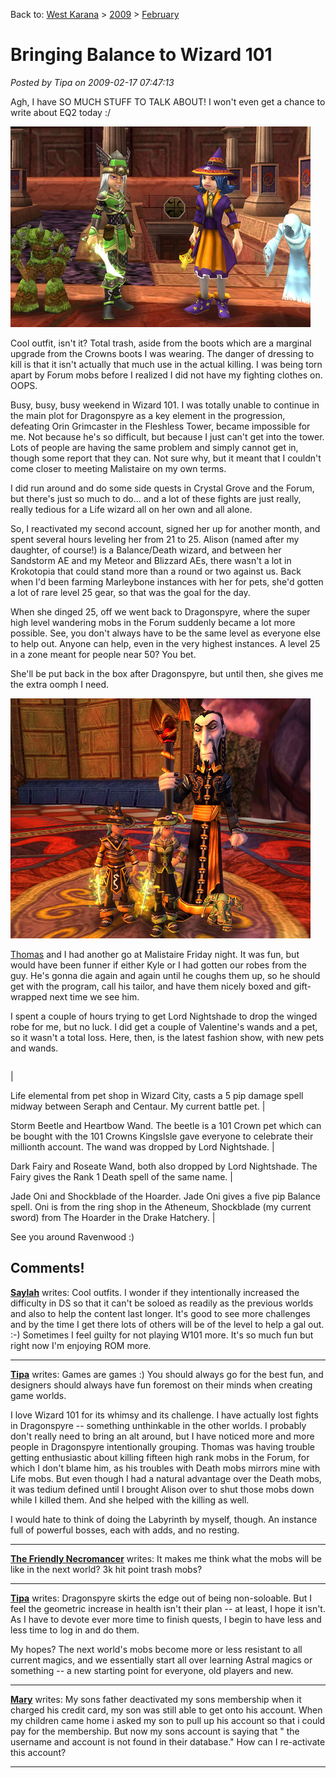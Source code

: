 Back to: [West Karana](/posts/westkarana.md) > [2009](/posts/2009/westkarana.md) > [February](./westkarana.md)
# Bringing Balance to Wizard 101

*Posted by Tipa on 2009-02-17 07:47:13*

Agh, I have SO MUCH STUFF TO TALK ABOUT! I won't even get a chance to write about EQ2 today :/

![](../../../uploads/2009/02/wizardgraphicalclient-2009-02-15-17-47-59-88.jpg "wizardgraphicalclient-2009-02-15-17-47-59-88")

Cool outfit, isn't it? Total trash, aside from the boots which are a marginal upgrade from the Crowns boots I was wearing. The danger of dressing to kill is that it isn't actually that much use in the actual killing. I was being torn apart by Forum mobs before I realized I did not have my fighting clothes on. OOPS.

Busy, busy, busy weekend in Wizard 101. I was totally unable to continue in the main plot for Dragonspyre as a key element in the progression, defeating Orin Grimcaster in the Fleshless Tower, became impossible for me. Not because he's so difficult, but because I just can't get into the tower. Lots of people are having the same problem and simply cannot get in, though some report that they can. Not sure why, but it meant that I couldn't come closer to meeting Malistaire on my own terms.

I did run around and do some side quests in Crystal Grove and the Forum, but there's just so much to do... and a lot of these fights are just really, really tedious for a Life wizard all on her own and all alone.

So, I reactivated my second account, signed her up for another month, and spent several hours leveling her from 21 to 25. Alison (named after my daughter, of course!) is a Balance/Death wizard, and between her Sandstorm AE and my Meteor and Blizzard AEs, there wasn't a lot in Krokotopia that could stand more than a round or two against us. Back when I'd been farming Marleybone instances with her for pets, she'd gotten a lot of rare level 25 gear, so that was the goal for the day.

When she dinged 25, off we went back to Dragonspyre, where the super high level wandering mobs in the Forum suddenly became a lot more possible. See, you don't always have to be the same level as everyone else to help out. Anyone can help, even in the very highest instances. A level 25 in a zone meant for people near 50? You bet.

She'll be put back in the box after Dragonspyre, but until then, she gives me the extra oomph I need.

![](../../../uploads/2009/02/wizardgraphicalclient-2009-02-13-21-37-46-74.jpg "wizardgraphicalclient-2009-02-13-21-37-46-74")

[Thomas](http://thefriendlynecromancer.blogspot.com/) and I had another go at Malistaire Friday night. It was fun, but would have been funner if either Kyle or I had gotten our robes from the guy. He's gonna die again and again until he coughs them up, so he should get with the program, call his tailor, and have them nicely boxed and gift-wrapped next time we see him.

I spent a couple of hours trying to get Lord Nightshade to drop the winged robe for me, but no luck. I did get a couple of Valentine's wands and a pet, so it wasn't a total loss. Here, then, is the latest fashion show, with new pets and wands.



|  |  |  |  |
| --- | --- | --- | --- |
|
 
Life elemental from pet shop in Wizard City, casts a 5 pip damage spell midway between Seraph and Centaur. My current battle pet.
 |
 
Storm Beetle and Heartbow Wand. The beetle is a 101 Crown pet which can be bought with the 101 Crowns KingsIsle gave everyone to celebrate their millionth account. The wand was dropped by Lord Nightshade.
 |
 
Dark Fairy and Roseate Wand, both also dropped by Lord Nightshade. The Fairy gives the Rank 1 Death spell of the same name.
 |
 
Jade Oni and Shockblade of the Hoarder. Jade Oni gives a five pip Balance spell. Oni is from the ring shop in the Atheneum, Shockblade (my current sword) from The Hoarder in the Drake Hatchery.
 |



See you around Ravenwood :)


## Comments!

**[Saylah](http://notadiary.typepad.com/mysticworlds)** writes: Cool outfits. I wonder if they intentionally increased the difficulty in DS so that it can't be soloed as readily as the previous worlds and also to help the content last longer. It's good to see more challenges and by the time I get there lots of others will be of the level to help a gal out. :-) Sometimes I feel guilty for not playing W101 more. It's so much fun but right now I'm enjoying ROM more.

---

**[Tipa](https://chasingdings.com)** writes: Games are games :) You should always go for the best fun, and designers should always have fun foremost on their minds when creating game worlds.

I love Wizard 101 for its whimsy and its challenge. I have actually lost fights in Dragonspyre -- something unthinkable in the other worlds. I probably don't really need to bring an alt around, but I have noticed more and more people in Dragonspyre intentionally grouping. Thomas was having trouble getting enthusiastic about killing fifteen high rank mobs in the Forum, for which I don't blame him, as his troubles with Death mobs mirrors mine with Life mobs. But even though I had a natural advantage over the Death mobs, it was tedium defined until I brought Alison over to shut those mobs down while I killed them. And she helped with the killing as well.

I would hate to think of doing the Labyrinth by myself, though. An instance full of powerful bosses, each with adds, and no resting.

---

**[The Friendly Necromancer](http://thefriendlynecromancer.blogspot.com)** writes: It makes me think what the mobs will be like in the next world? 3k hit point trash mobs?

---

**[Tipa](https://chasingdings.com)** writes: Dragonspyre skirts the edge out of being non-soloable. But I feel the geometric increase in health isn't their plan -- at least, I hope it isn't. As I have to devote ever more time to finish quests, I begin to have less and less time to log in and do them.

My hopes? The next world's mobs become more or less resistant to all current magics, and we essentially start all over learning Astral magics or something -- a new starting point for everyone, old players and new.

---

**[Mary](http://Wizard101)** writes: My sons father deactivated my sons membership when it charged his credit card, my son was still able to get onto his account. When my children came home i asked my son to pull up his account so that i could pay for the membership. But now my sons account is saying that " the username and account is not found in their database." How can I re-activate this account?

---

